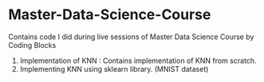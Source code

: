# Master-Data-Science-Course
Contains code I did during live sessions of Master Data Science Course by Coding Blocks
1. Implementation of KNN : Contains implementation of KNN from scratch.
2. Implementing KNN using sklearn library. (MNIST dataset)
